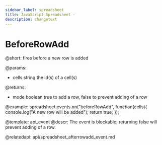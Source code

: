 ```yaml
---
sidebar_label: spreadsheet
title: JavaScript Spreadsheet - 
description: changetext
---
```


BeforeRowAdd
=============

@short: fires before a new row is added
	
@params:
- cells		string		the id(s) of a cell(s)

@returns:
- mode		boolean		true to add a row, false to prevent adding of a row

@example:
spreadsheet.events.on("beforeRowAdd", function(cells){
	console.log("A new row will be added");
    return true;
});


@template:	api_event
@descr:
The event is blockable, returning false will prevent adding of a row.


@relatedapi:
api/spreadsheet_afterrowadd_event.md

